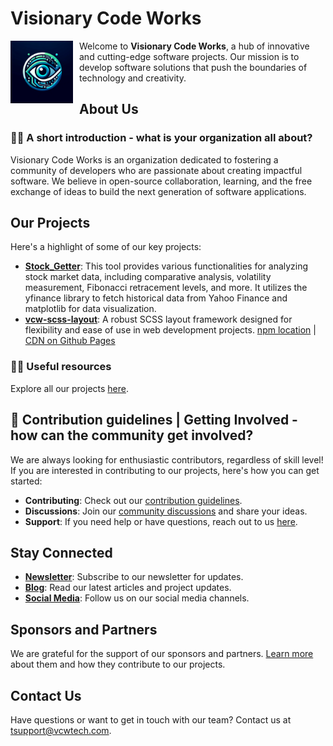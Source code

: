 # Visionary Code Works

<div style="float: left; margin-right: 10px;">
    <a href="https://github.com/Visionary-Code-Works">
        <img src="/img/VCW_tech_logo.png" alt="Visionary Code Works Logo" width="100" height="100">
    </a>
</div>

Welcome to **Visionary Code Works**, a hub of innovative and cutting-edge software projects. Our mission is to develop software solutions that push the boundaries of technology and creativity.

## About Us

### 🙋‍♀️ A short introduction - what is your organization all about?

Visionary Code Works is an organization dedicated to fostering a community of developers who are passionate about creating impactful software. We believe in open-source collaboration, learning, and the free exchange of ideas to build the next generation of software applications.

## Our Projects

Here's a highlight of some of our key projects:

- **[Stock_Getter](https://github.com/Visionary-Code-Works/stock_getter)**: This tool provides various functionalities for analyzing stock market data, including comparative analysis, volatility measurement, Fibonacci retracement levels, and more. It utilizes the yfinance library to fetch historical data from Yahoo Finance and matplotlib for data visualization.
- **[vcw-scss-layout](https://github.com/Visionary-Code-Works/vcw-scss-layout)**: A robust SCSS layout framework designed for flexibility and ease of use in web development projects. [npm location](https://www.npmjs.com/package/vcw-scss-layout) | [CDN on Github Pages](http://vcwtech.com/vcw-scss-layout/)

### 👩‍💻 Useful resources

Explore all our projects [here](https://github.com/orgs/Visionary-Code-Works/projects).

## 🌈 Contribution guidelines | Getting Involved - how can the community get involved?

We are always looking for enthusiastic contributors, regardless of skill level! If you are interested in contributing to our projects, here's how you can get started:

- **Contributing**: Check out our [contribution guidelines](https://github.com/Visionary-Code-Works/CONTRIBUTING.md).
- **Discussions**: Join our [community discussions](https://github.com/orgs/Visionary-Code-Works/discussions) and share your ideas.
- **Support**: If you need help or have questions, reach out to us [here](https://github.com/Visionary-Code-Works/support).

## Stay Connected

- **[Newsletter](https://vcwtech.com/newsletter)**: Subscribe to our newsletter for updates.
- **[Blog](https://vcwtech.com/blog)**: Read our latest articles and project updates.
- **[Social Media](https://vcwtech.com/social-media)**: Follow us on our social media channels.

## Sponsors and Partners

We are grateful for the support of our sponsors and partners. [Learn more](https://vcwtech.com/sponsors) about them and how they contribute to our projects.

## Contact Us

Have questions or want to get in touch with our team? Contact us at [tsupport@vcwtech.com](mailto:tsupport@vcwtech.com).

